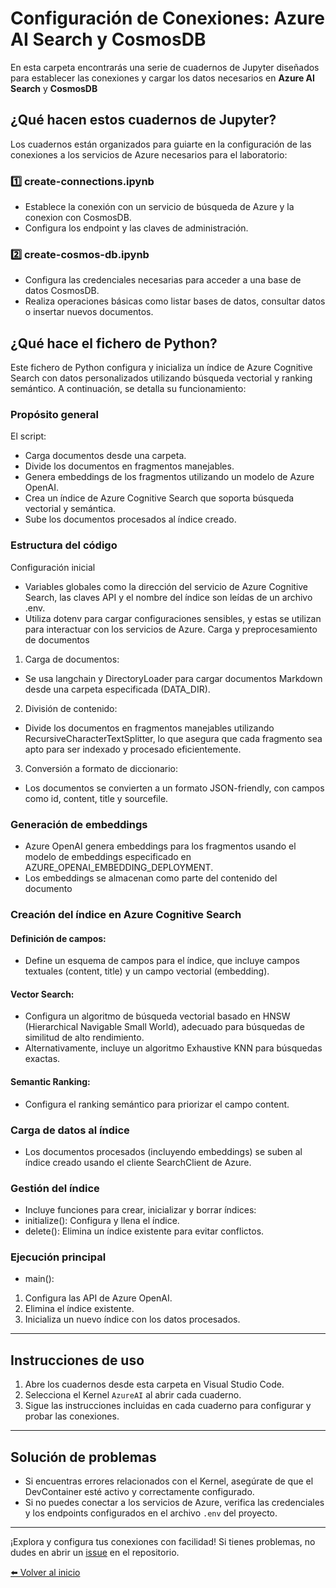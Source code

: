 # Configuración de Conexiones: Azure AI Search y CosmosDB

En esta carpeta encontrarás una serie de cuadernos de Jupyter diseñados para establecer las conexiones y cargar los datos necesarios en **Azure AI Search** y **CosmosDB** 

## ¿Qué hacen estos cuadernos de Jupyter?

Los cuadernos están organizados para guiarte en la configuración de las conexiones a los servicios de Azure necesarios para el laboratorio:

### 1️⃣ **create-connections.ipynb**
- Establece la conexión con un servicio de búsqueda de Azure y la conexion con CosmosDB. 
- Configura los endpoint y las claves de administración.

### 2️⃣ **create-cosmos-db.ipynb**
- Configura las credenciales necesarias para acceder a una base de datos CosmosDB.
- Realiza operaciones básicas como listar bases de datos, consultar datos o insertar nuevos documentos.

## ¿Qué hace el fichero de Python?
Este fichero de Python configura y inicializa un índice de Azure Cognitive Search con datos personalizados utilizando búsqueda vectorial y ranking semántico. A continuación, se detalla su funcionamiento:

### Propósito general
El script:
- Carga documentos desde una carpeta.
- Divide los documentos en fragmentos manejables.
- Genera embeddings de los fragmentos utilizando un modelo de Azure OpenAI.
- Crea un índice de Azure Cognitive Search que soporta búsqueda vectorial y semántica.
- Sube los documentos procesados al índice creado.

### Estructura del código
Configuración inicial
- Variables globales como la dirección del servicio de Azure Cognitive Search, las claves API y el nombre del índice son leídas de un archivo .env.
- Utiliza dotenv para cargar configuraciones sensibles, y estas se utilizan para interactuar con los servicios de Azure.
Carga y preprocesamiento de documentos
1. Carga de documentos:
- Se usa langchain y DirectoryLoader para cargar documentos Markdown desde una carpeta especificada (DATA_DIR).
2. División de contenido:
- Divide los documentos en fragmentos manejables utilizando RecursiveCharacterTextSplitter, lo que asegura que cada fragmento sea apto para ser indexado y procesado eficientemente.
3. Conversión a formato de diccionario:
- Los documentos se convierten a un formato JSON-friendly, con campos como id, content, title y sourcefile.

### Generación de embeddings
- Azure OpenAI genera embeddings para los fragmentos usando el modelo de embeddings especificado en AZURE_OPENAI_EMBEDDING_DEPLOYMENT.
- Los embeddings se almacenan como parte del contenido del documento

### Creación del índice en Azure Cognitive Search
#### Definición de campos:
- Define un esquema de campos para el índice, que incluye campos textuales (content, title) y un campo vectorial (embedding).

#### Vector Search:
- Configura un algoritmo de búsqueda vectorial basado en HNSW (Hierarchical Navigable Small World), adecuado para búsquedas de similitud de alto rendimiento.
- Alternativamente, incluye un algoritmo Exhaustive KNN para búsquedas exactas.

#### Semantic Ranking:
- Configura el ranking semántico para priorizar el campo content.


### Carga de datos al índice
- Los documentos procesados (incluyendo embeddings) se suben al índice creado usando el cliente SearchClient de Azure.

### Gestión del índice
- Incluye funciones para crear, inicializar y borrar índices:
 - initialize(): Configura y llena el índice.
 - delete(): Elimina un índice existente para evitar conflictos.

### Ejecución principal
- main():
1. Configura las API de Azure OpenAI.
2. Elimina el índice existente.
3. Inicializa un nuevo índice con los datos procesados.


---

## Instrucciones de uso

1. Abre los cuadernos desde esta carpeta en Visual Studio Code.
2. Selecciona el Kernel `AzureAI` al abrir cada cuaderno.
3. Sigue las instrucciones incluidas en cada cuaderno para configurar y probar las conexiones.

---

## Solución de problemas

- Si encuentras errores relacionados con el Kernel, asegúrate de que el DevContainer esté activo y correctamente configurado.
- Si no puedes conectar a los servicios de Azure, verifica las credenciales y los endpoints configurados en el archivo `.env` del proyecto.

---

¡Explora y configura tus conexiones con facilidad! Si tienes problemas, no dudes en abrir un [issue](https://github.com/Alejandrolmeida/lab-promptflow-01/issues) en el repositorio.


[⬅️ Volver al inicio](../README.md)